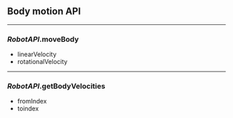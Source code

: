 ## **Body motion API**

---

### *RobotAPI*.**moveBody**

- linearVelocity
- rotationalVelocity

---

### *RobotAPI*.**getBodyVelocities**

- fromIndex
- toindex

